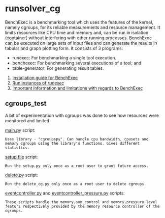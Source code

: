 # runsolver_cg
BenchExec is a benchmarking tool which uses the features of the kernel, namely cgroups, for its
reliable measurements and resource management. It limits resources like CPU time and memory and,
can be run in isolation (container) without interfering with other running processes. BenchExec can
be executed on large sets of input files and can generate the results in tabular and graph plotting form.
It consists of 3 programs:
- runexec: For benchmarking a single tool execution.
- benchexec: For benchmarking several executions of a tool; and
- table-generator: For generating result tables.

1. [Installation guide for BenchExec](BenchExec_usage/documentation.md)
2. [Run instances of *runexec*](BenchExec_usage/run_instances_runexec.md)
3. [Important information and limitations with regards to BenchExec](BenchExec_usage/info_limit.md)

## cgroups_test
A bit of experimentation with cgroups was done to see how resources were monitored and limited.

[main.py](cgroups_test/main.py) script:
	
	Uses library - "cgroupspy". Can handle cpu bandwidth, cpusets and memory cgroups using the library's functions. Gives different statistics.

[setup file](cgroups_test/setup.py) script:

	Run the setup.py only once as a root user to grant future access.
	
[delete.py](cgroups_test/delete.py) script:

	Run the delete_cg.py only once as a root user to delete cgroups.

[eventcontroller.py](cgroups_test/eventcontroller.py) and [eventcontroller_pressure.py](cgroups_test/eventcontroller_pressure.py) scripts:

	These scripts handle the memory.oom_control and memory.pressure_level featurs respectively provided by the memory resource controller of the cgroups.
